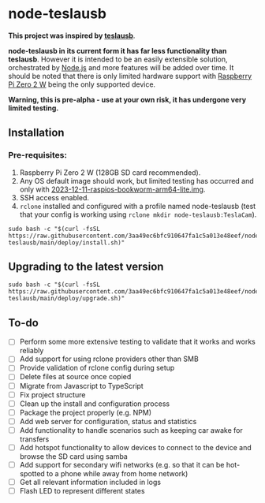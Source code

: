 # node-teslausb

**This project was inspired by [teslausb](https://github.com/cimryan/teslausb/tree/master)**.

**node-teslausb in its current form it has far less functionality than teslausb**.  However it is intended to be an easily extensible solution, orchestrated by [Node.js](https://nodejs.org/en) and more features will be added over time.  It should be noted that there is only limited hardware support with [Raspberry Pi Zero 2 W](https://www.raspberrypi.com/products/raspberry-pi-zero-2-w/) being the only supported device.

**Warning, this is pre-alpha - use at your own risk, it has undergone very limited testing.**

## Installation

### Pre-requisites:

1. Raspberry Pi Zero 2 W (128GB SD card recommended).
2. Any OS default image should work, but limited testing has occurred and only with [2023-12-11-raspios-bookworm-arm64-lite.img](https://downloads.raspberrypi.com/raspios_lite_arm64/images/raspios_lite_arm64-2023-12-11/2023-12-11-raspios-bookworm-arm64-lite.img.xz).
3. SSH access enabled.
4. ```rclone``` installed and configured with a profile named node-teslausb (test that your config is working using ```rclone mkdir node-teslausb:TeslaCam```).

```
sudo bash -c "$(curl -fsSL https://raw.githubusercontent.com/3aa49ec6bfc910647fa1c5a013e48eef/node-teslausb/main/deploy/install.sh)"
```

## Upgrading to the latest version

```
sudo bash -c "$(curl -fsSL https://raw.githubusercontent.com/3aa49ec6bfc910647fa1c5a013e48eef/node-teslausb/main/deploy/upgrade.sh)"
```

## To-do

- [ ] Perform some more extensive testing to validate that it works and works reliably
- [ ] Add support for using rclone providers other than SMB
- [ ] Provide validation of rclone config during setup
- [ ] Delete files at source once copied
- [ ] Migrate from Javascript to TypeScript
- [ ] Fix project structure
- [ ] Clean up the install and configuration process
- [ ] Package the project properly (e.g. NPM)
- [ ] Add web server for configuration, status and statistics
- [ ] Add functionality to handle scenarios such as keeping car awake for transfers
- [ ] Add hotspot functionality to allow devices to connect to the device and browse the SD card using samba
- [ ] Add support for secondary wifi networks (e.g. so that it can be hot-spotted to a phone while away from home network)
- [ ] Get all relevant information included in logs
- [ ] Flash LED to represent different states
